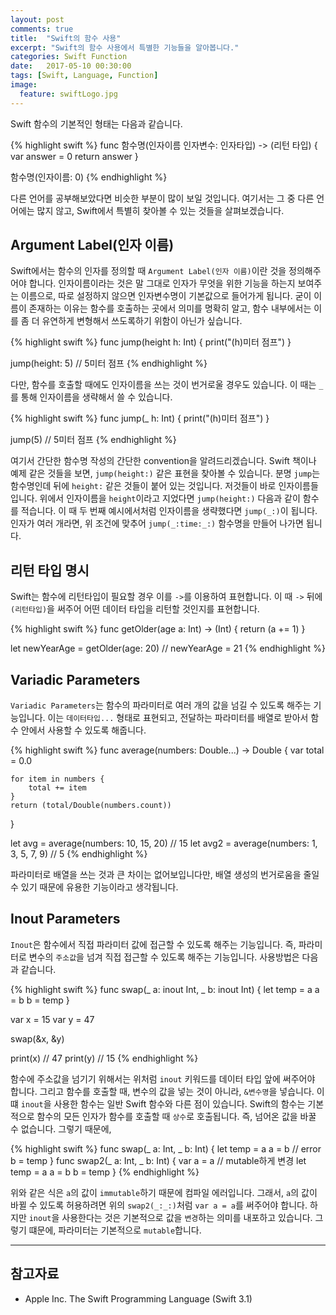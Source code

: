```yaml
---
layout: post
comments: true
title:  "Swift의 함수 사용"
excerpt: "Swift의 함수 사용에서 특별한 기능들을 알아봅니다."
categories: Swift Function
date:   2017-05-10 00:30:00
tags: [Swift, Language, Function]
image:
  feature: swiftLogo.jpg
---
```


Swift 함수의 기본적인 형태는 다음과 같습니다.

{% highlight swift %}
func 함수명(인자이름 인자변수: 인자타입) -> (리턴 타입) {
  var answer = 0
  return answer
}

함수명(인자이름: 0)
{% endhighlight %}

다른 언어를 공부해보았다면 비슷한 부분이 많이 보일 것입니다. 여기서는 그 중 다른 언어에는 많지 않고, Swift에서 특별히 찾아볼 수 있는 것들을 살펴보겠습니다.

## Argument Label(인자 이름)

Swift에서는 함수의 인자를 정의할 때 `Argument Label(인자 이름)`이란 것을 정의해주어야 합니다. 인자이름이라는 것은 말 그대로 인자가 무엇을 위한 기능을 하는지 보여주는 이름으로, 따로 설정하지 않으면 인자변수명이 기본값으로 들어가게 됩니다. 굳이 이름이 존재하는 이유는 함수를 호출하는 곳에서 의미를 명확히 알고, 함수 내부에서는 이를 좀 더 유연하게 변형해서 쓰도록하기 위함이 아닌가 싶습니다.

{% highlight swift %}
func jump(height h: Int) {
  print("\(h)미터 점프")
}

jump(height: 5) // 5미터 점프
{% endhighlight %}

다만, 함수를 호출할 때에도 인자이름을 쓰는 것이 번거로울 경우도 있습니다. 이 때는 `_`를 통해 인자이름을 생략해서 쓸 수 있습니다.

{% highlight swift %}
func jump(_ h: Int) {
  print("\(h)미터 점프")
}

jump(5) // 5미터 점프
{% endhighlight %}

여기서 간단한 함수명 작성의 간단한 convention을 알려드리겠습니다. Swift 책이나 예제 같은 것들을 보면, `jump(height:)` 같은 표현을 찾아볼 수 있습니다. 분명 `jump`는 함수명인데 뒤에 `height:` 같은 것들이 붙어 있는 것입니다. 저것들이 바로 인자이름들입니다. 위에서 인자이름을 `height`이라고 지었다면 `jump(height:)` 다음과 같이 함수를 적습니다. 이 때 두 번째 예시에서처럼 인자이름을 생략했다면 `jump(_:)`이 됩니다. 인자가 여러 개라면, 위 조건에 맞추어 `jump(_:time:_:)` 함수명을 만들어 나가면 됩니다.

## 리턴 타입 명시

Swift는 함수에 리턴타입이 필요할 경우 이를 `->`를 이용하여 표현합니다. 이 때 `->` 뒤에 `(리턴타입)`을 써주어 어떤 데이터 타입을 리턴할 것인지를 표현합니다.

{% highlight swift %}
func getOlder(age a: Int) -> (Int) {
  return (a += 1)
}

let newYearAge = getOlder(age: 20) // newYearAge = 21
{% endhighlight %}

## Variadic Parameters

`Variadic Parameters`는 함수의 파라미터로 여러 개의 값을 넘길 수 있도록 해주는 기능입니다. 이는 `데이터타입...` 형태로 표현되고, 전달하는 파라미터를 배열로 받아서 함수 안에서 사용할 수 있도록 해줍니다.

{% highlight swift %}
func average(numbers: Double...) -> Double {
    var total = 0.0

    for item in numbers {
        total += item
    }
    return (total/Double(numbers.count))
}

let avg = average(numbers: 10, 15, 20) // 15
let avg2 = average(numbers: 1, 3, 5, 7, 9) // 5
{% endhighlight %}

파라미터로 배열을 쓰는 것과 큰 차이는 없어보입니다만, 배열 생성의 번거로움을 줄일 수 있기 때문에 유용한 기능이라고 생각됩니다.

## Inout Parameters

`Inout`은 함수에서 직접 파라미터 값에 접근할 수 있도록 해주는 기능입니다. 즉, 파라미터로 변수의 `주소값`을 넘겨 직접 접근할 수 있도록 해주는 기능입니다. 사용방법은 다음과 같습니다.

{% highlight swift %}
func swap(_ a: inout Int, _ b: inout Int) {
    let temp = a
    a = b
    b = temp
}

var x = 15
var y = 47

swap(&x, &y)

print(x) // 47
print(y) // 15
{% endhighlight %}

함수에 주소값을 넘기기 위해서는 위처럼 `inout` 키워드를 데이터 타입 앞에 써주어야 합니다. 그리고 함수를 호출할 때, 변수의 값을 넣는 것이 아니라, `&변수명`을 넣습니다. 이 떄 `inout`을 사용한 함수는 일반 Swift 함수와 다른 점이 있습니다. Swift의 함수는 기본적으로 함수의 모든 인자가 함수를 호출할 때 `상수`로 호출됩니다. 즉, 넘어온 값을 바꿀 수 없습니다. 그렇기 때문에,

{% highlight swift %}
func swap(_ a: Int, _ b: Int) {
    let temp = a
    a = b // error
    b = temp
}
func swap2(_ a: Int, _ b: Int) {
    var a = a // mutable하게 변경
    let temp = a
    a = b
    b = temp
}
{% endhighlight %}

위와 같은 식은 `a`의 값이 `immutable`하기 때문에 컴파일 에러입니다. 그래서, `a`의 값이 바뀔 수 있도록 허용하려면 위의 `swap2(_:_:)`처럼 `var a = a`를 써주어야 합니다. 하지만 `inout`을 사용한다는 것은 기본적으로 값을 `변경`하는 의미를 내포하고 있습니다. 그렇기 떄문에, 파라미터는 기본적으로 `mutable`합니다.

-----

## 참고자료
* Apple Inc. The Swift Programming Language (Swift 3.1)
